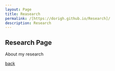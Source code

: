 ```yaml
---
layout: Page
title: Reasearch
permalink: /[https://dorigh.github.io/Research]/
description: Research
---
```


## Research Page

About my research

[back](./)
